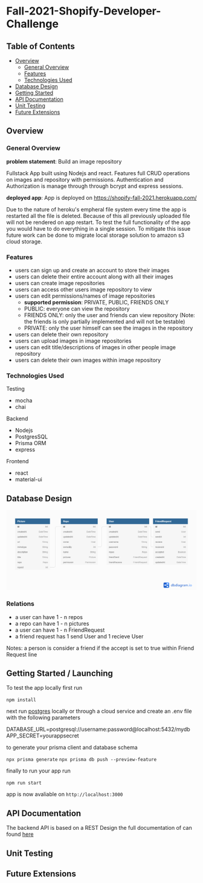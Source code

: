 # Fall-2021-Shopify-Developer-Challenge

## Table of Contents

- [Overview](#overview)
  - [General Overview](#general)
  - [Features](#features)
  - [Technologies Used](#technologies)
- [Database Design](#database)
- [Getting Started](#getting)
- [API Documentation](#api)
- [Unit Testing](#testing)
- [Future Extensions](#future)

## <a name="overview"></a> Overview 
### General Overview
__problem statement__:  Build an image repository

Fullstack App built using Nodejs and react.
Features full CRUD operations on images and repository with permissions. Authentication and Authorization is manage through through bcrypt and express sessions.

__deployed app__: App is deployed on https://shopify-fall-2021.herokuapp.com/

Due to the nature of heroku's empheral file system every time the app is restarted all the file is deleted. Because of this all previously uploaded file will not be rendered on app restart. To test the full functionality of the app you would have to do everything in a single session. To mitigate this issue future work can be done to migrate local storage solution to amazon s3 cloud storage.



### <a name="overview"></a> Features
- users can sign up and create an account to store their images
- users can delete their entire account along with all their images
- users can create image repositories
- users can access other users image repository to view
- users can edit permissions/names of image repositories
  - __supported permission__: PRIVATE, PUBLIC, FRIENDS ONLY
  - PUBLIC: everyone can view the repository
  - FRIENDS ONLY: only the user and friends can view repository (Note: the friends is only partially implemented and will not be testable)
  - PRIVATE: only the user himself can see the images in the repository
- users can delete their own repository 
- users can upload images in image repositories
- users can edit title/descriptions of images in other people image repository
- users can delete their own images within image repository

### <a name="features"></a> Technologies Used

Testing 
 - mocha
 - chai

Backend
 - Nodejs
 - PostgresSQL
 - Prisma ORM
 - express

Frontend
 - react
 - material-ui


##  Database Design
<img src="assets/dbdiagram.png"/>


### Relations
- a user can have 1 - n repos
- a repo can have 1 - n pictures 
- a user can have 1 - n FriendRequest 
- a friend request has 1 send User and 1 recieve User


Notes: a person is consider a friend if the accept is set to true within Friend Request line


## Getting Started / Launching

To test the app locally first run 

`npm install`

next run [postgres](https://www.postgresql.org/) locally or through a cloud service and create an .env file with the following parameters

DATABASE_URL=postgresql://username:password@localhost:5432/mydb
APP_SECRET=yourappsecret

to generate your prisma client and database schema

`npx prisma generate`
`npx prisma db push --preview-feature`

finally to run your app run

`npm run start`

app is now avaliable on `http://localhost:3000`


## <a name="api"></a> API Documentation

The backend API is based on a REST Design the full documentation of can found [here](https://github.com/PeterChou1/Fall-2021-Shopify-Developer-Challenge/tree/main/doc)

## Unit Testing 

## Future Extensions

